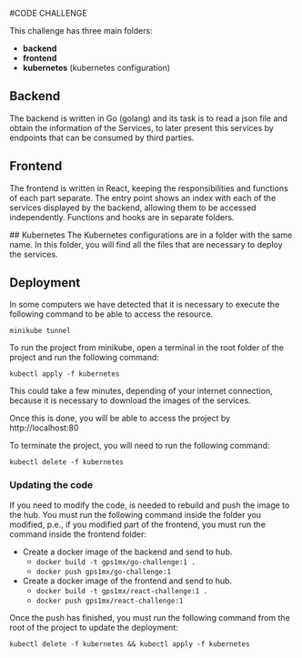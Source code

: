 #CODE CHALLENGE

This challenge has three main folders:

- **backend**
- **frontend**
- **kubernetes** (kubernetes configuration)

## Backend

The backend is written in Go (golang) and its task is to read a json file and obtain the information of the Services, to later present this services by endpoints that can be consumed by third parties.

## Frontend

The frontend is written in React, keeping the responsibilities and functions of each part separate. The entry point shows an index with each of the services displayed by the backend, allowing them to be accessed independently. Functions and hooks are in separate folders.

## Kubernetes
The Kubernetes configurations are in a folder with the same name. In this folder, you will find all the files that are necessary to deploy the services.

## Deployment

In some computers we have detected that it is necessary to execute the following command to be able to access the resource.

`minikube tunnel`

To run the project from minikube, open a terminal in the root folder of the project and run the following command:

`kubectl apply -f kubernetes`

This could take a few minutes, depending of your internet connection, because it is necessary to download the images of the services.

Once this is done, you will be able to access the project by http://localhost:80

To terminate the project, you will need to run the following command:

`kubectl delete -f kubernetes`

### Updating the code

If you need to modify the code, is needed to rebuild and push the image to the hub. You must run the following command inside the folder you modified, p.e., if you modified part of the frontend, you must run the command inside the frontend folder:

- Create a docker image of the backend and send to hub.
  - `docker build -t gps1mx/go-challenge:1 .`
  - `docker push gps1mx/go-challenge:1`
- Create a docker image of the frontend and send to hub.
  - `docker build -t gps1mx/react-challenge:1 .`
  - `docker push gps1mx/react-challenge:1`

Once the push has finished, you must run the following command from the root of the project to update the deployment:

`kubectl delete -f kubernetes && kubectl apply -f kubernetes`
